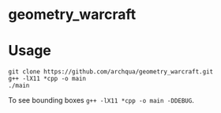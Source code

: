 # geometry\_warcraft


# Usage
```
git clone https://github.com/archqua/geometry_warcraft.git
g++ -lX11 *cpp -o main
./main
```

To see bounding boxes `g++ -lX11 *cpp -o main -DDEBUG`.
